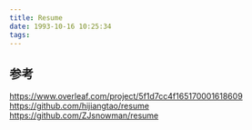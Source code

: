 ```yaml
---
title: Resume
date: 1993-10-16 10:25:34
tags:
---
```


## 参考
https://www.overleaf.com/project/5f1d7cc4f165170001618609
https://github.com/hijiangtao/resume
https://github.com/ZJsnowman/resume